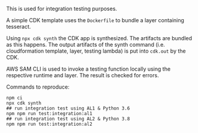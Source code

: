 This is used for integration testing purposes.

A simple CDK template uses the `Dockerfile` to bundle a layer containing tesseract.

Using `npx cdk synth` the CDK app is synthesized. The artifacts are bundled as this happens.
The output artifacts of the synth command (i.e. cloudformation template, layer, testing lambda) is put into `cdk.out` by the CDK.

AWS SAM CLI is used to invoke a testing function locally using the respective runtime and layer.
The result is checked for errors.

Commands to reproduce:

```
npm ci
npx cdk synth
## run integration test using AL1 & Python 3.6
npm npm run test:integration:al1
## run integration test using AL2 & Python 3.8
npm npm run test:integration:al2
```
